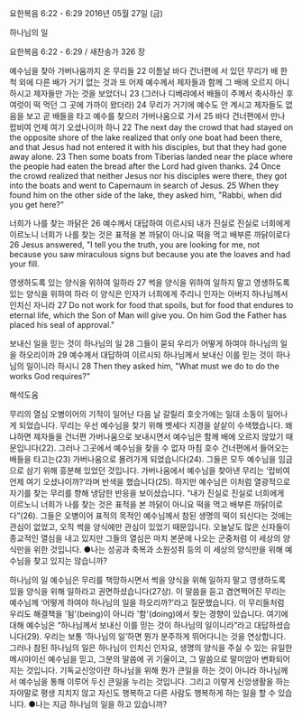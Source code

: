 요한복음 6:22 - 6:29 
2016년 05월 27일 (금)

하나님의 일



요한복음 6:22 - 6:29 / 새찬송가 326 장


예수님을 찾아 가버나움까지 온 무리들
22 이튿날 바다 건너편에 서 있던 무리가 배 한 척 외에 다른 배가 거기 없는 것과 또 어제 예수께서 제자들과 함께 그 배에 오르지 아니하시고 제자들만 가는 것을 보았더니 23 (그러나 디베랴에서 배들이 주께서 축사하신 후 여럿이 떡 먹던 그 곳에 가까이 왔더라) 24 무리가 거기에 예수도 안 계시고 제자들도 없음을 보고 곧 배들을 타고 예수를 찾으러 가버나움으로 가서 
25 바다 건너편에서 만나 랍비여 언제 여기 오셨나이까 하니
22 The next day the crowd that had stayed on the opposite shore of the lake realized that only one boat had been there, and that Jesus had not entered it with his disciples, but that they had gone away alone. 23 Then some boats from Tiberias landed near the place where the people had eaten the bread after the Lord had given thanks. 24 Once the crowd realized that neither Jesus nor his disciples were there, they got into the boats and went to Capernaum in search of Jesus. 25 When they found him on the other side of the lake, they asked him, "Rabbi, when did you get here?" 

너희가 나를 찾는 까닭은 
26 예수께서 대답하여 이르시되 내가 진실로 진실로 너희에게 이르노니 너희가 나를 찾는 것은 표적을 본 까닭이 아니요 떡을 먹고 배부른 까닭이로다 
26 Jesus answered, "I tell you the truth, you are looking for me, not because you saw miraculous signs but because you ate the loaves and had your fill. 

영생하도록 있는 양식을 위하여 일하라 
27 썩을 양식을 위하여 일하지 말고 영생하도록 있는 양식을 위하여 하라 이 양식은 인자가 너희에게 주리니 인자는 아버지 하나님께서 인치신 자니라 
27 Do not work for food that spoils, but for food that endures to eternal life, which the Son of Man will give you. On him God the Father has placed his seal of approval." 

보내신 일을 믿는 것이 하나님의 일
28 그들이 묻되 우리가 어떻게 하여야 하나님의 일을 하오리이까 29 예수께서 대답하여 이르시되 하나님께서 보내신 이를 믿는 것이 하나님의 일이니라 하시니
28 Then they asked him, "What must we do to do the works God requires?"

해석도움





무리의 열심 
오병이어의 기적이 일어난 다음 날 갈릴리 호숫가에는 일대 소동이 일어나게 되었습니다. 무리는 우선 예수님을 찾기 위해 벳세다 지경을 샅샅이 수색했습니다. 왜냐하면 제자들을 건너편 가버나움으로 보내시면서 예수님은 함께 배에 오르지 않았기 때문입니다(22). 그러나 그곳에서 예수님을 찾을 수 없자 마침 호수 건너편에서 들어오는 배들을 타고는(23) 가버나움으로 몰려가게 되었습니다(24). 그들은 모두 예수님을 임금으로 삼기 위해 흥분해 있었던 것입니다. 가버나움에서 예수님을 찾아낸 무리는 ‘랍비여 언제 여기 오셨나이까?’라며 반색을 했습니다(25). 하지만 예수님은 이처럼 열광적으로 자기를 찾는 무리를 향해 냉담한 반응을 보이셨습니다. “내가 진실로 진실로 너희에게 이르노니 너희가 나를 찾는 것은 표적을 본 까닭이 아니요 떡을 먹고 배부른 까닭이로다”(26). 그들은 오병이어 표적의 목적인 예수님께서 참된 생명의 떡이 되신다는 것에는 관심이 없었고, 오직 썩을 양식에만 관심이 있었기 때문입니다. 오늘날도 많은 신자들이 종교적인 열심을 내고 있지만 그들의 열심은 마치 본문에 나오는 군중처럼 이 세상의 양식만을 위한 것입니다.
●나는 성공과 축복과 소원성취 등의 이 세상의 양식만을 위해 예수님을 찾고 있지는 않습니까? 

하나님의 일 
예수님은 무리를 책망하시면서 썩을 양식을 위해 일하지 말고 영생하도록 있을 양식을 위해 일하라고 권면하셨습니다(27상). 이 말씀을 듣고 겸연쩍어진 무리는 예수님께 ‘어떻게 하여야 하나님의 일을 하오리까?’라고 질문했습니다. 이 무리들처럼 우리도 해결책을 '됨'(being)이 아니라 '함'(doing)에서 찾는 경향이 있습니다. 여기에 대해 예수님은 “하나님께서 보내신 이를 믿는 것이 하나님의 일이니라”라고 대답하셨습니다(29). 우리는 보통 ‘하나님의 일’하면 뭔가 분주하게 뛰어다니는 것을 연상합니다. 그러나 참된 하나님의 일은 하나님이 인치신 인자요, 생명의 양식을 주실 수 있는 유일한 메시야이신 예수님을 믿고, 그분의 말씀에 귀 기울이고, 그 말씀으로 말미암아 변화되어지는 것입니다. 기독교신앙이란 하나님을 위해 뭔가 큰일을 하는 것이 아니라 하나님께서 예수님을 통해 이루어 두신 큰일을 누리는 것입니다. 그리고 이렇게 신앙생활을 하는 자야말로 평생 지치지 않고 자신도 행복하고 다른 사람도 행복하게 하는 일을 할 수 있습니다.
●나는 지금 하나님의 일을 하고 있습니까?